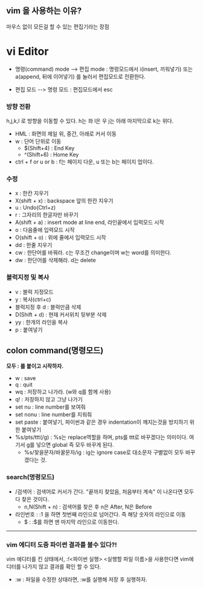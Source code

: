 ## vim 을 사용하는 이유?
마우스 없이 모든걸 할 수 있는 편집기라는 장점


# vi Editor

* 명령(command) mode --> 편집 mode : 명령모드에서 i(insert, 끼워넣기) 또는 a(append, 뒤에 이어넣기) 를 눌러서 편집모드로 전환한다.

* 편집 모드 --> 명령 모드 : 편집모드에서 esc


### 방향 전환
h,j,k,l 로 방향을 이동할 수 있다. h는 좌 l은 우 j는 아래 마지막으로 k는 위다. 
* HML : 화면의 제일 위, 중간, 아래로 커서 이동
* w : 단어 단위로 이동
  * $(Shift+4) : End Key
  * ^(Shift+6) : Home Key
* ctrl + f or u or b : f는 페이지 다운, u 또는 b는 페이지 업이다.

### 수정
* x : 한칸 지우기
* X(shift + x) : backspace 앞의 한칸 지우기
* u : Undo(Ctrl+z)
* r : 그자리의 한글자만 바꾸기
* A(shift + a) : insert mode at line end, 라인끝에서 입력모드 시작
* o : 다음줄에 입력모드 시작
* O(shift + o) : 위에 줄에서 입력모드 시작
* dd : 한줄 지우기
* cw : 한단어를 바꿔라. c는 무조건 change이며 w는 word를 의미한다.
* dw : 한단어를 삭제해라. d는 delete

### 블럭지정 및 복사
* v : 블럭 지정모드
* y : 복사(ctrl+c)
* 블럭지정 후 d : 블럭만큼 삭제
* D(Shift + d) : 현재 커서위치 뒷부분 삭제
* yy : 한개의 라인을 복사
* p : 붙여넣기


## colon command(명령모드)
**모두 : 를 붙이고 시작하자.**
* w : save
* q : quit
* wq : 저장하고 나가라. (w와 q를 함께 사용)
* q! : 저장하지 않고 그냥 나가기
* set nu : line number를 보여줘
* set nonu : line number를 지워줘
* set paste : 붙여넣기, 파이썬과 같은 경우 indentation이 깨지는것을 방지하기 위한 붙여넣기
* %s/pts/ttt(/g) : %s는 replace역할을 하며, pts를 ttt로 바꾸겠다는 의미이다. 여기서 g를 넣으면 global 즉 모두 바꾸게 된다.
  * %s/찾을문자/바꿀문자/ig : ig는 ignore case로 대소문자 구별없이 모두 바꾸겠다는 것.
### search(명령모드)
* /검색어 : 검색어로 커서가 간다. "끝까지 찾았음, 처음부터 계속" 이 나온다면 모두 다 찾은 것이다.
  * n,N(Shift + n) : 검색어를 찾은 후 n은 After, N은 Before
* 라인번호 : :1 을 하면 첫번째 라인으로 넘어간다. 즉 해당 숫자의 라인으로 이동
  * $ : :$를 하면 맨 마지막 라인으로 이동한다.
 
--------

### vim 에디터 도중 파이썬 결과를 볼수 있다?!
vim 에디터를 킨 상태에서, :!<파이썬 실행> <실행할 파일 이름>을 사용한다면 vim에디터를 나가지 않고 결과를 확인 할 수 있다.

* :w : 파일을 수정한 상태라면, :w를 실행해 저장 후 실행하자.
